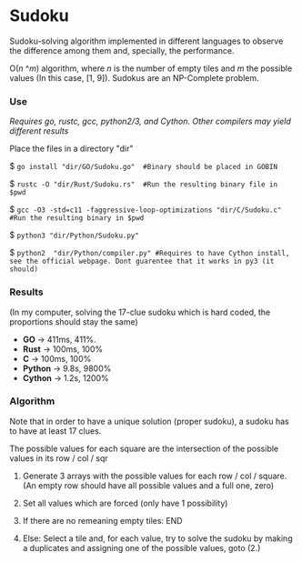 # Sudoku
Sudoku-solving algorithm implemented in different languages to observe the difference among them and, specially, the performance.

O(_n_ ^_m_) algorithm, where _n_ is the number of empty tiles and _m_ the possible values (In this case, [1, 9]). Sudokus are an NP-Complete problem.

### Use
_Requires go, rustc, gcc, python2/3, and Cython. Other compilers may yield different results_


Place the files in a directory "dir"

$ `go install "dir/GO/Sudoku.go"  #Binary should be placed in GOBIN`

$ `rustc -O "dir/Rust/Sudoku.rs"  #Run the resulting binary file in $pwd`

$ `gcc -O3 -std=c11 -faggressive-loop-optimizations "dir/C/Sudoku.c" #Run the resulting binary in $pwd`

$ `python3 "dir/Python/Sudoku.py"`

$ `python2  "dir/Python/compiler.py" #Requires to have Cython install, see the official webpage. Dont guarentee that it works in py3 (it should)`


### Results
(In my computer, solving the 17-clue sudoku which is hard coded, the proportions should stay the same)

  * **GO**     -> 411ms, 411%. 
  * **Rust**   -> 100ms, 100%
  * **C**      -> 100ms, 100%
  * **Python** -> 9.8s, 9800%
  * **Cython** -> 1.2s, 1200% 


### Algorithm
  Note that in order to have a unique solution (proper sudoku), a sudoku has to have at least 17 clues.
  
  The possible values for each square are the intersection of the possible values in its row / col / sqr
  
  1. Generate 3 arrays with the possible values for each row / col / square. (An empty row should have all possible values and a full one, zero)
  
  2. Set all values which are forced (only have 1 possibility)
  
  3. If there are no remeaning empty tiles: END
  
  4. Else: Select a tile and, for each value, try to solve the sudoku by making a duplicates and assigning one of the possible values, goto (2.)
  